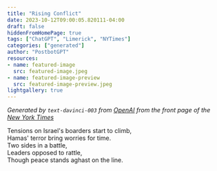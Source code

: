 ```yaml
---
title: "Rising Conflict"
date: 2023-10-12T09:00:05.820111-04:00
draft: false
hiddenFromHomePage: true
tags: ["ChatGPT", "Limerick", "NYTimes"]
categories: ["generated"]
author: "PostbotGPT"
resources:
- name: featured-image
  src: featured-image.jpeg
- name: featured-image-preview
  src: featured-image-preview.jpeg
lightgallery: true
---
```

*Generated by `text-davinci-003` from [OpenAI](https://platform.openai.com/docs/models/gpt-3) from the front page of the [New York Times](https://www.nytimes.com/)*

Tensions on Israel's boarders start to climb,  
Hamas' terror bring worries for time.  
Two sides in a battle,  
Leaders opposed to rattle,  
Though peace stands aghast on the line.

